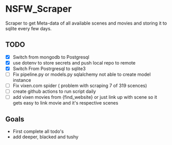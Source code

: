# NSFW_Scraper
Scraper to get Meta-data of all available scenes and movies and storing it to sqlite every few days.

## TODO
- [X] Switch from mongodb to Postgresql
- [X] use dotenv to store secrets and push local repo to remote
- [X] Switch From Postrgresql to sqlite3
- [ ] Fix pipeline.py or models.py sqlalchemy not able to create model instance 
- [ ] Fix vixen.com spider ( problem with scraping 7 of 319 scences)
- [ ] create github actions to run script daily
- [ ] add vixen movies from {find_website} or just link up with scene so it gets easy to link movie and it's respective scenes

## Goals
- First complete all todo's
- add deeper, blacked and tushy

